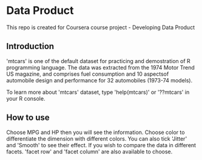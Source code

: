 # Data Product
This repo is created for Coursera course project - Developing Data Product

## Introduction
'mtcars' is one of the default dataset for practicing and demostration of R programming language. The data was extracted from the 1974 Motor Trend US magazine, and comprises fuel consumption and 10 aspectsof automobile design and performance for 32 automobiles (1973-74 models).

To learn more about 'mtcars' dataset, type 'help(mtcars)' or '??mtcars' in your R console.

## How to use
Choose MPG and HP then you will see the information. Choose color to differentiate the dimension with different colors. You can also tick 'Jitter' and 'Smooth' to see their effect. If you wish to compare the data in different facets. 'facet row' and 'facet column' are also available to choose.
